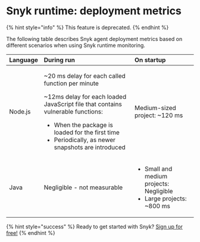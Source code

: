 # Snyk runtime: deployment metrics

{% hint style="info" %}
This feature is deprecated.
{% endhint %}

The following table describes Snyk agent deployment metrics based on different scenarios when using Snyk runtime monitoring.

<table>
  <thead>
    <tr>
      <th style="text-align:left">Language</th>
      <th style="text-align:left">During run</th>
      <th style="text-align:left">On startup</th>
    </tr>
  </thead>
  <tbody>
    <tr>
      <td style="text-align:left">Node.js</td>
      <td style="text-align:left">
        <p>~20 ms delay for each called function per minute</p>
        <p>~12ms delay for each loaded JavaScript file that contains vulnerable functions:</p>
        <ul>
          <li>When the package is loaded for the first time</li>
          <li>Periodically, as newer snapshots are introduced</li>
        </ul>
      </td>
      <td style="text-align:left">Medium-sized project: ~120 ms</td>
    </tr>
    <tr>
      <td style="text-align:left">Java</td>
      <td style="text-align:left">Negligible - not measurable</td>
      <td style="text-align:left">
        <ul>
          <li>Small and medium projects: Negligible</li>
          <li>Large projects: ~800 ms</li>
        </ul>
      </td>
    </tr>
  </tbody>
</table>

{% hint style="success" %}
Ready to get started with Snyk? [Sign up for free!](https://snyk.io/login?cta=sign-up&loc=footer&page=support_docs_page/)
{% endhint %}

